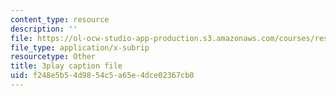 ```yaml
---
content_type: resource
description: ''
file: https://ol-ocw-studio-app-production.s3.amazonaws.com/courses/res-18-009-learn-differential-equations-up-close-with-gilbert-strang-and-cleve-moler-fall-2015/f248e5b54d9854c5a65e4dce02367cb0_ScZMBOB_qYQ.vtt
file_type: application/x-subrip
resourcetype: Other
title: 3play caption file
uid: f248e5b5-4d98-54c5-a65e-4dce02367cb0
---
```

